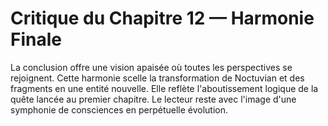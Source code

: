 # Critique du Chapitre 12 — Harmonie Finale
La conclusion offre une vision apaisée où toutes les perspectives se rejoignent.
Cette harmonie scelle la transformation de Noctuvian et des fragments en une entité nouvelle.
Elle reflète l'aboutissement logique de la quête lancée au premier chapitre.
Le lecteur reste avec l'image d'une symphonie de consciences en perpétuelle évolution.
